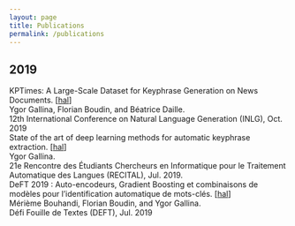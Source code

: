```yaml
---
layout: page
title: Publications
permalink: /publications
---
```


## 2019

<div class="publication">
KPTimes: A Large-Scale Dataset for Keyphrase Generation on News Documents. [<a href="https://hal.archives-ouvertes.fr/hal-02395709">hal</a>]
<br/>Ygor Gallina, Florian Boudin, and Béatrice Daille.
<br/>12th International Conference on Natural Language Generation (INLG), Oct. 2019
</div>

<div class="publication">
State of the art of deep learning methods for automatic keyphrase extraction. [<a href="https://hal.archives-ouvertes.fr/hal-02395693">hal</a>]
<br/>Ygor Gallina.
<br/>21e Rencontre des Étudiants Chercheurs en Informatique pour le Traitement Automatique des Langues (RECITAL), Jul. 2019.
</div>

<div class="publication">
DeFT 2019 : Auto-encodeurs, Gradient Boosting et combinaisons de modèles pour l’identification automatique de mots-clés. [<a href="http://hal.univ-nantes.fr/hal-02433723">hal</a>]
<br/>Mérième Bouhandi, Florian Boudin, and Ygor Gallina.
<br/>Défi Fouille de Textes (DEFT), Jul. 2019
</div>
